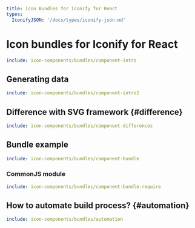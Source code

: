 ```yaml
title: Icon Bundles for Iconify for React
types:
  IconifyJSON: '/docs/types/iconify-json.md'
```

# Icon bundles for Iconify for React

```yaml
include: icon-components/bundles/component-intro
```

## Generating data

```yaml
include: icon-components/bundles/component-intro2
```

## Difference with SVG framework {#difference}

```yaml
include: icon-components/bundles/component-differences
```

## Bundle example

```yaml
include: icon-components/bundles/component-bundle
```

### CommonJS module

```yaml
include: icon-components/bundles/component-bundle-require
```

## How to automate build process? {#automation}

```yaml
include: icon-components/bundles/automation
```
